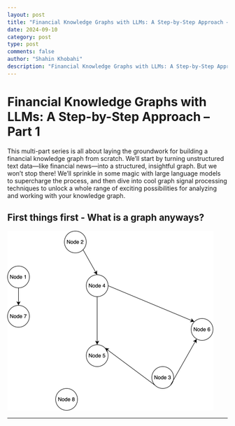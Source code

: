 ```yaml
---
layout: post
title: "Financial Knowledge Graphs with LLMs: A Step-by-Step Approach – Part 1" #
date: 2024-09-10
category: post
type: post
comments: false
author: "Shahin Khobahi"
description: "Financial Knowledge Graphs with LLMs: A Step-by-Step Approach – Part 1" # 
---
```


# Financial Knowledge Graphs with LLMs: A Step-by-Step Approach – Part 1

This multi-part series is all about laying the groundwork for building a financial knowledge graph from scratch. We’ll start by turning unstructured text data—like financial news—into a structured, insightful graph. But we won’t stop there! We’ll sprinkle in some magic with large language models to supercharge the process, and then dive into cool graph signal processing techniques to unlock a whole range of exciting possibilities for analyzing and working with your knowledge graph.

## First things first - What is a graph anyways?

<img src="/assets/png/graph_light.svg" alt="graph_light" style="zoom:50%;" />

-----


